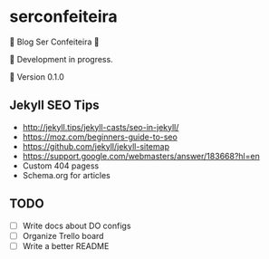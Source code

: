 # serconfeiteira
:cake: Blog Ser Confeiteira :doughnut:

:construction: Development in progress.

:gem: Version 0.1.0

## Jekyll SEO Tips

- http://jekyll.tips/jekyll-casts/seo-in-jekyll/
- https://moz.com/beginners-guide-to-seo
- https://github.com/jekyll/jekyll-sitemap
- https://support.google.com/webmasters/answer/183668?hl=en
- Custom 404 pagess
- Schema.org for articles

## TODO

- [ ] Write docs about DO configs
- [ ] Organize Trello board
- [ ] Write a better README
